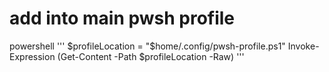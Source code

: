 # add into main pwsh profile
powershell '''
$profileLocation = "$home/.config/pwsh-profile.ps1"
Invoke-Expression (Get-Content -Path $profileLocation -Raw)
'''
